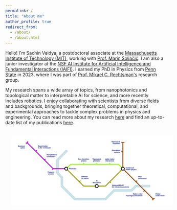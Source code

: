 ```yaml
---
permalink: /
title: "About me"
author_profile: true
redirect_from: 
  - /about/
  - /about.html
---
```


Hello! I'm Sachin Vaidya, a postdoctoral associate at the [Massachusetts Institute of Technology (MIT)](https://physics.mit.edu/), working with [Prof. Marin Soljačić](https://marin-rle.mit.edu/). I am also a junior investigator at the [NSF AI Institute for Artificial Intelligence and Fundamental Interactions (IAIFI)](https://iaifi.org/). I earned my PhD in Physics from [Penn State](https://science.psu.edu/physics) in 2023, where I was part of [Prof. Mikael C. Rechtsman's](https://leptos.psu.edu/) research group. 

My research spans a wide array of topics, from nanophotonics and topological matter to interpretable AI for science, and more recently includes robotics. I enjoy collaborating with scientists from diverse fields and backgrounds, bringing together theoretical, computational, and experimental approaches to tackle complex problems in  physics and engineering. You can read more about my research [here](/research/) and find an up-to-date list of my publications [here](/publications/).

<img align="center" src="https://raw.githubusercontent.com/sachin4594/svaidya.github.io/master/images/Research_mindmap.png" width="1000" style="margin: 20px">

